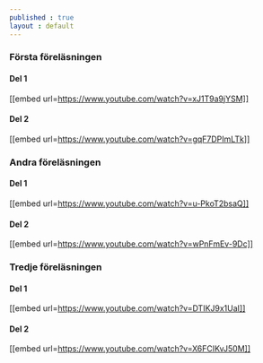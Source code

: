 ```yaml
---
published : true
layout : default
---
```




### Första föreläsningen

#### Del 1

[[embed url=https://www.youtube.com/watch?v=xJ1T9a9jYSM]]

#### Del 2

[[embed url=https://www.youtube.com/watch?v=gqF7DPImLTk]]



### Andra föreläsningen

#### Del 1

[[embed url=https://www.youtube.com/watch?v=u-PkoT2bsaQ]]

#### Del 2

[[embed url=https://www.youtube.com/watch?v=wPnFmEv-9Dc]]


### Tredje föreläsningen

#### Del 1

[[embed url=https://www.youtube.com/watch?v=DTIKJ9x1UaI]]

#### Del 2

[[embed url=https://www.youtube.com/watch?v=X6FCIKvJ50M]]

